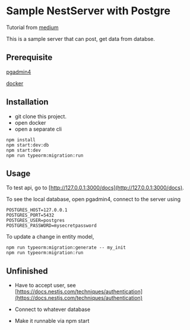 # Sample NestServer with Postgre

Tutorial from [medium](https://medium.com/@gausmann.simon/nestjs-typeorm-and-postgresql-full-example-development-and-project-setup-working-with-database-c1a2b1b11b8f)

This is a sample server that can post, get data from databse.

## Prerequisite
[pgadmin4](https://www.pgadmin.org)

[docker](https://www.docker.com)

## Installation
* git clone this project.
* open docker
* open a separate cli
```npm
npm install
npm start:dev:db
npm start:dev
npm run typeorm:migration:run

```

## Usage

To test api, go to [http://127.0.0.1:3000/docs](http://127.0.0.1:3000/docs).

To see the local database, open pgadmin4, connect to the server using
```
POSTGRES_HOST=127.0.0.1
POSTGRES_PORT=5432
POSTGRES_USER=postgres
POSTGRES_PASSWORD=mysecretpassword
```

To update a change in entity model,
```npm
npm run typeorm:migration:generate -- my_init
npm run typeorm:migration:run
```

## Unfinished

* Have to accept user, see [https://docs.nestjs.com/techniques/authentication](https://docs.nestjs.com/techniques/authentication)

* Connect to whatever database

* Make it runnable via npm start
